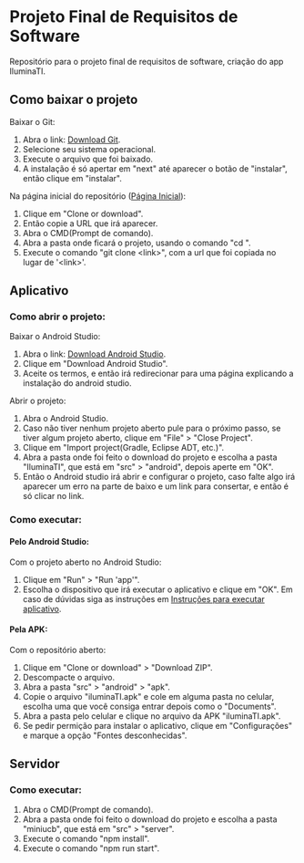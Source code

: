 # Projeto Final de Requisitos de Software
Repositório para o projeto final de requisitos de software, criação do app  IluminaTI.

## Como baixar o projeto

Baixar o Git:
1. Abra o link: [Download Git](https://git-scm.com/downloads).
2. Selecione seu sistema operacional.
3. Execute o arquivo que foi baixado.
4. A instalação é só apertar em "next" até aparecer o botão de "instalar", então clique em "instalar".

Na página inicial do repositório ([Página Inicial](https://github.com/ygorcf/projFinalRequisitos)):
1. Clique em \"Clone or download\".
2. Então copie a URL que irá aparecer.
3. Abra o CMD(Prompt de comando).
4. Abra a pasta onde ficará o projeto, usando o comando "cd <nome da pasta>".
5. Execute o comando "git clone \<link\>", com a url que foi copiada no lugar de '\<link\>'.

## Aplicativo

### Como abrir o projeto:

Baixar o Android Studio:
1. Abra o link: [Download Android Studio](https://developer.android.com/studio/index.html?hl=pt-br).
2. Clique em "Download Android Studio".
3. Aceite os termos, e então irá redirecionar para uma página explicando a instalação do android studio.

Abrir o projeto:
1. Abra o Android Studio.
2. Caso não tiver nenhum projeto aberto pule para o próximo passo, se tiver algum projeto aberto, clique em "File" > "Close Project".
3. Clique em "Import project(Gradle, Eclipse ADT, etc.)".
4. Abra a pasta onde foi feito o download do projeto e escolha a pasta "IluminaTI", que está em "src" > "android", depois aperte em "OK".
5. Então o Android studio irá abrir e configurar o projeto, caso falte algo irá aparecer um erro na parte de baixo e um link para consertar, e então é só clicar no link.

### Como executar:

#### Pelo Android Studio:

Com o projeto aberto no Android Studio:
1. Clique em "Run" > "Run 'app'".
2. Escolha o dispositivo que irá executar o aplicativo e clique em "OK". Em caso de dúvidas siga as instruções em [Instruções para executar aplicativo](https://developer.android.com/studio/run/device.html).

#### Pela APK:

Com o repositório aberto:
1. Clique em "Clone or download" > "Download ZIP".
2. Descompacte o arquivo.
3. Abra a pasta "src" > "android" > "apk".
4. Copie o arquivo "iluminaTI.apk" e cole em alguma pasta no celular, escolha uma que você consiga entrar depois como o "Documents".
5. Abra a pasta pelo celular e clique no arquivo da APK "iluminaTI.apk".
6. Se pedir permição para instalar o aplicativo, clique em "Configurações" e marque a opção "Fontes desconhecidas".

## Servidor

### Como executar:

1. Abra o CMD(Prompt de comando).
2. Abra a pasta onde foi feito o download do projeto e escolha a pasta "miniucb", que está em "src" > "server".
3. Execute o comando "npm install".
4. Execute o comando "npm run start".
